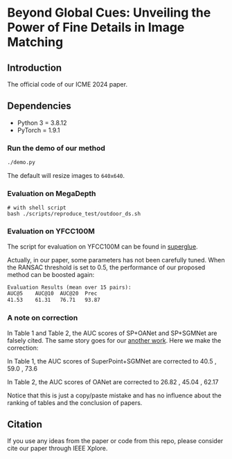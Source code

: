 # Beyond Global Cues: Unveiling the Power of Fine Details in Image Matching

## Introduction
The official code of our ICME 2024 paper.

## Dependencies
* Python 3 = 3.8.12
* PyTorch = 1.9.1

### Run the demo of our method
```sh
./demo.py
```
The default will resize images to `640x640`.

### Evaluation on MegaDepth
```shell
# with shell script
bash ./scripts/reproduce_test/outdoor_ds.sh
```

### Evaluation on YFCC100M
The script for evaluation on YFCC100M can be found in [superglue](https://github.com/magicleap/SuperGluePretrainedNetwork).

Actually, in our paper, some parameters has not been carefully tuned. When the RANSAC threshold is set to 0.5, the performance of our proposed method can be boosted again:
```txt
Evaluation Results (mean over 15 pairs):
AUC@5    AUC@10  AUC@20  Prec
41.53    61.31   76.71   93.87 
```

### A note on correction

In Table 1 and Table 2, the AUC scores of SP+OANet and SP+SGMNet are falsely cited. The same story goes for our [another work](https://ieeexplore.ieee.org/document/10485434). Here we make the correction:

In Table 1, the AUC scores of SuperPoint+SGMNet are corrected to 40.5 , 59.0 , 73.6

In Table 2, the AUC scores of OANet are corrected to 26.82 , 45.04 , 62.17

Notice that this is just a copy/paste mistake and has no influence about the ranking of tables and the conclusion of papers. 

## Citation
If you use any ideas from the paper or code from this repo, please consider cite our paper through IEEE Xplore.
